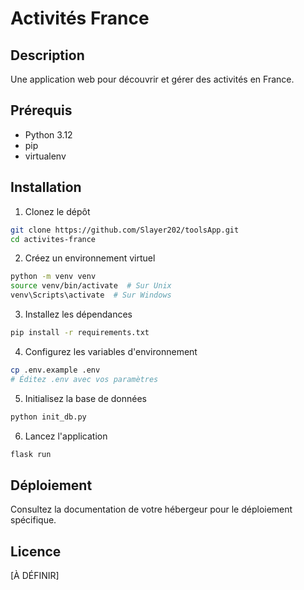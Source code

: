 # Activités France

## Description
Une application web pour découvrir et gérer des activités en France.

## Prérequis
- Python 3.12
- pip
- virtualenv

## Installation

1. Clonez le dépôt
```bash
git clone https://github.com/Slayer202/toolsApp.git
cd activites-france
```

2. Créez un environnement virtuel
```bash
python -m venv venv
source venv/bin/activate  # Sur Unix
venv\Scripts\activate  # Sur Windows
```

3. Installez les dépendances
```bash
pip install -r requirements.txt
```

4. Configurez les variables d'environnement
```bash
cp .env.example .env
# Éditez .env avec vos paramètres
```

5. Initialisez la base de données
```bash
python init_db.py
```

6. Lancez l'application
```bash
flask run
```

## Déploiement
Consultez la documentation de votre hébergeur pour le déploiement spécifique.

## Licence
[À DÉFINIR]
